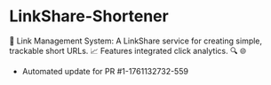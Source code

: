 # LinkShare-Shortener
🔗 Link Management System: A LinkShare service for creating simple, trackable short URLs. 📈 Features integrated click analytics. 🔍 🌐


- Automated update for PR #1-1761132732-559